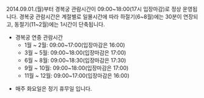 2014.09.01.(월)부터 경복궁 관람시간이 09:00~18:00(17시 입장마감)로 정상 운영됩니다. 경복궁 관람시간은 계절별로 일몰시간에 따라 하절기(6~8월)에는 30분이 연장되고, 동절기(11~2월)에는 1시간이 단축됩니다.

- 경복궁 연중 관람시간
  - 1월 ~ 2월: 09:00~17:00(입장마감은 16:00)
  - 3월 ~ 5월: 09:00~18:00(입장마감은 17:00)
  - 6월 ~ 8월: 09:00~18:30(입장마감은 17:30)
  - 9월 ~ 10월: 09:00~18:00(입장마감은 17:00)
  - 11월 ~ 12월: 09:00~17:00(입장마감은 16:00)
* 매주 화요일은 정기 휴무일 입니다.